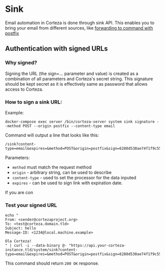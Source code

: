 # Sink

Email automation in Corteza is done through sink API. This enables you to bring your email
from different sources, like [forwarding to command with postfix](postfix.md)

## Authentication with signed URLs

### Why signed?

Signing the URL (the sign=... parameter and value) is created as a combination of all parameters and Corteza's secret
string. This signature should be kept secret as it is effectively same as password that allows access to Corteza.


### How to sign a sink URL:

Example:
```shell script
docker-compose exec server /bin/corteza-server system sink signature --method POST --origin postfix --content-type email
```

Command will output a line that looks like this:
```
/sink?content-type=email&expires=&method=POST&origin=postfix&sign=6280d530ae74f1f9c55e4dd362c9ef2094221287
```

Parameters:
 - `method` must match the request method
 - `origin` - arbitrary string, can be used to describe 
 - `content-type` - used to set the processor for the data inputed 
 - `expires` - can be used to sign link with expiration date.
 
If you are con

### Test your signed URL

```shell script
echo "
From: <sender@cortezaproject.org>
To: <test@corteza.domain.tld>
Subject: hello
Message-ID: <1234@local.machine.example>

Ola Corteza!
" | curl -i --data-binary @- "https://api.your-corteza-instance.tld/system/sink?content-type=email&expires=&method=POST&origin=postfix&sign=6280d530ae74f1f9c55e4dd362c9ef2094221287'"
```

This command should return `200 OK` response.
